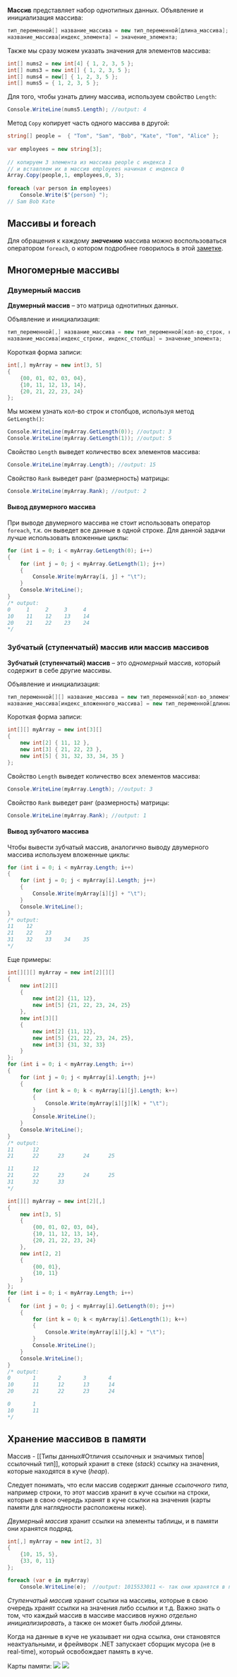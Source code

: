 **Массив** представляет набор однотипных данных. 
Объявление  и инициализация массива:
```cs
тип_переменной[] название_массива = new тип_переменной[длина_массива];
название_массива[индекс_элемента] = значение_элемента;
```
Также мы сразу можем указать значения для элементов массива:
```cs
int[] nums2 = new int[4] { 1, 2, 3, 5 };
int[] nums3 = new int[] { 1, 2, 3, 5 };
int[] nums4 = new[] { 1, 2, 3, 5 };
int[] nums5 = { 1, 2, 3, 5 };
```
Для того, чтобы узнать длину массива, используем свойство `Length`:
```cs
Console.WriteLine(nums5.Length); //output: 4
```
Метод `Copy` копирует часть одного массива в другой:
```cs
string[] people =  { "Tom", "Sam", "Bob", "Kate", "Tom", "Alice" };
 
var employees = new string[3];
 
// копируем 3 элемента из массива people c индекса 1  
// и вставляем их в массив employees начиная с индекса 0
Array.Copy(people,1, employees,0, 3);
 
foreach (var person in employees) 
    Console.Write($"{person} ");
// Sam Bob Kate
```
##  Массивы и foreach

Для обращения к каждому _**значению**_ массива можно воспользоваться оператором `foreach`, о котором подробнее говорилось в этой [заметке](Циклы#^2467d3).
## Многомерные массивы

### Двумерный массив

**Двумерный массив** – это матрица однотипных данных.

Объявление и инициализация:
```cs
тип_переменной[,] название_массива = new тип_переменной[кол-во_строк, кол-во_столбцов];
название_массива[индекс_строки, индекс_столбца] = значение_элемента;
```
Короткая форма записи:
```cs
int[,] myArray = new int[3, 5]
{
	{00, 01, 02, 03, 04},
	{10, 11, 12, 13, 14},	
	{20, 21, 22, 23, 24}
};
```
Мы можем узнать кол-во строк и столбцов, используя метод `GetLength()`:
```cs
Console.WriteLine(myArray.GetLength(0)); //output: 3
Console.WriteLine(myArray.GetLength(1)); //output: 5
```
Свойство `Length` выведет количество всех элементов массива:
```cs
Console.WriteLine(myArray.Length); //output: 15
```
Свойство `Rank` выведет ранг (размерность) матрицы:
```cs
Console.WriteLine(myArray.Rank); //output: 2
```
#### Вывод двумерного массива

При выводе двумерного массива не стоит использовать оператор `foreach`, т.к. он выведет все данные в одной строке. Для данной задачи лучше использовать вложенные циклы:
```cs
for (int i = 0; i < myArray.GetLength(0); i++)
{
	for (int j = 0; j < myArray.GetLength(1); j++)
	{
		Console.Write(myArray[i, j] + "\t");
	}
	Console.WriteLine();
}
/* output:
0     1     2     3     4
10    11    12    13    14
20    21    22    23    24
*/
```
### Зубчатый (ступенчатый) массив или массив массивов

**Зубчатый (ступенчатый) массив** – это *одномерный* массив, который содержит в себе другие массивы.

Объявление и инициализация:
```cs
тип_переменной[][] название_массива = new тип_переменной[кол-во_элементов][];
название_массива[индекс_вложенного_массива] = new тип_переменной[длинна_массива];
```
Короткая форма записи:
```cs
int[][] myArray = new int[3][]
{
	new int[2] { 11, 12 }, 
    new int[3] { 21, 22, 23 }, 
    new int[5] { 31, 32, 33, 34, 35 } 
};
```
Свойство `Length` выведет количество всех элементов массива:
```cs
Console.WriteLine(myArray.Length); //output: 3
```
Свойство `Rank` выведет ранг (размерность) матрицы:
```cs
Console.WriteLine(myArray.Rank); //output: 1
```
#### Вывод зубчатого массива

Чтобы вывести зубчатый массив, аналогично выводу двумерного массива используем вложенные циклы:
```cs
for (int i = 0; i < myArray.Length; i++)
{
	for (int j = 0; j < myArray[i].Length; j++)
	{
		Console.Write(myArray[i][j] + "\t");
	}
	Console.WriteLine();
}
/* output:
11    12
21    22    23 
31    32    33    34    35
*/
```
Еще примеры:
```cs
int[][][] myArray = new int[2][][]
{
	new int[2][] 
	{ 
		new int[2] {11, 12},
		new int[5] {21, 22, 23, 24, 25}
	}, 
    new int[3][] 
	{ 
		new int[2] {11, 12},
		new int[5] {21, 22, 23, 24, 25},
		new int[3] {31, 32, 33}
	}
};
for (int i = 0; i < myArray.Length; i++)
{
	for (int j = 0; j < myArray[i].Length; j++)
	{
		for (int k = 0; k < myArray[i][j].Length; k++)
		{
			Console.Write(myArray[i][j][k] + "\t");
		}
		Console.WriteLine();
	}
	Console.WriteLine();
}
/* output:
11      12
21      22      23      24      25

11      12
21      22      23      24      25
31      32      33
*/
```

```cs
int[][] myArray = new int[2][,]
{
	new int[3, 5]
	{
		{00, 01, 02, 03, 04},
		{10, 11, 12, 13, 14},	
		{20, 21, 22, 23, 24}
	},
	new int[2, 2]
	{
		{00, 01},
		{10, 11}
	}
};
for (int i = 0; i < myArray.Length; i++)
{
	for (int j = 0; j < myArray[i].GetLength(0); j++)
	{
		for (int k = 0; k < myArray[i].GetLength(1); k++)
		{
			Console.Write(myArray[i][j,k] + "\t");
		}
		Console.WriteLine();
	}
	Console.WriteLine();
}
/* output:
0       1       2       3       4
10      11      12      13      14
20      21      22      23      24

0       1
10      11
*/
```

## Хранение массивов в памяти

Массив - [[Типы данных#Отличия ссылочных и значимых типов|ссылочный тип]], который хранит в стеке (*stack*) ссылку на значения, которые находятся в куче (*heap*). 

Следует понимать, что если массив содержит данные *ссылочного типа*, например строки, то этот массив хранит в куче ссылки на строки, которые в свою очередь хранят в куче ссылки на значения (карты памяти для наглядности расположены ниже).

*Двумерный массив* хранит ссылки на элементы таблицы, и в памяти они хранятся подряд.
```cs
int[,] myArray = new int[2, 3]
{
	{10, 15, 5},
	{33, 0, 11}
};

foreach (var e in myArray)
	Console.WriteLine(e);  //output: 1015533011 <- так они хранятся в памяти
```
*Ступенчатый массив* хранит ссылки на массивы, которые в свою очередь хранят ссылки на значения либо ссылки и т.д. Важно знать о том, что каждый массив в массиве массивов нужно *отдельно инициализировать*, а также он может быть *любой длины*.

Когда на данные в куче не указывает ни одна ссылка, они становятся неактуальными, и фреймворк .NET запускает сборщик мусора (не в real-time), который освобождает память в куче.

Карты памяти:
![](https://github.com/TchockDonwood/ExamPapers/blob/a9eca0cb52e216eb800dfcbb9689e31c6493ab70/%D0%9F%D1%80%D0%BE%D0%B3%D0%B0/3.png)
![](![](https://github.com/TchockDonwood/ExamPapers/blob/a9eca0cb52e216eb800dfcbb9689e31c6493ab70/%D0%9F%D1%80%D0%BE%D0%B3%D0%B0/4.png))

